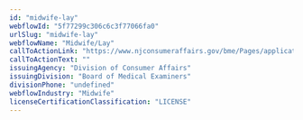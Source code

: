 ```yaml
---
id: "midwife-lay"
webflowId: "5f77299c306c6c3f77066fa0"
urlSlug: "midwife-lay"
webflowName: "Midwife/Lay"
callToActionLink: "https://www.njconsumeraffairs.gov/bme/Pages/applications.aspx"
callToActionText: ""
issuingAgency: "Division of Consumer Affairs"
issuingDivision: "Board of Medical Examiners"
divisionPhone: "undefined"
webflowIndustry: "Midwife"
licenseCertificationClassification: "LICENSE"
---
```

